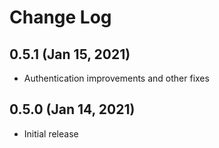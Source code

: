 # Change Log

## 0.5.1 (Jan 15, 2021)

- Authentication improvements and other fixes

## 0.5.0 (Jan 14, 2021)

- Initial release
